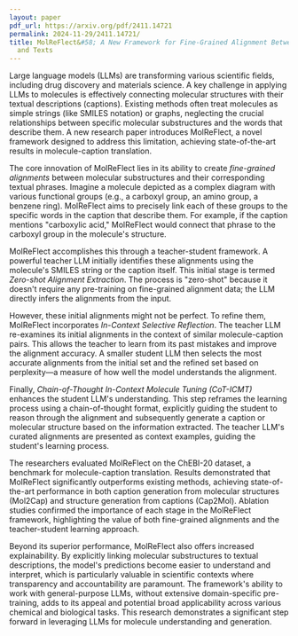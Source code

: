```yaml
---
layout: paper
pdf_url: https://arxiv.org/pdf/2411.14721
permalink: 2024-11-29/2411.14721/
title: MolReFlect&#58; A New Framework for Fine-Grained Alignment Between Molecules
  and Texts
---
```




Large language models (LLMs) are transforming various scientific fields, including drug discovery and materials science.  A key challenge in applying LLMs to molecules is effectively connecting molecular structures with their textual descriptions (captions).  Existing methods often treat molecules as simple strings (like SMILES notation) or graphs, neglecting the crucial relationships between specific molecular substructures and the words that describe them. A new research paper introduces MolReFlect, a novel framework designed to address this limitation, achieving state-of-the-art results in molecule-caption translation.

The core innovation of MolReFlect lies in its ability to create *fine-grained alignments* between molecular substructures and their corresponding textual phrases.  Imagine a molecule depicted as a complex diagram with various functional groups (e.g., a carboxyl group, an amino group, a benzene ring).  MolReFlect aims to precisely link each of these groups to the specific words in the caption that describe them.  For example, if the caption mentions "carboxylic acid," MolReFlect would connect that phrase to the carboxyl group in the molecule's structure.

MolReFlect accomplishes this through a teacher-student framework. A powerful teacher LLM initially identifies these alignments using the molecule's SMILES string or the caption itself.  This initial stage is termed *Zero-shot Alignment Extraction*.  The process is "zero-shot" because it doesn't require any pre-training on fine-grained alignment data; the LLM directly infers the alignments from the input.

However, these initial alignments might not be perfect.  To refine them, MolReFlect incorporates *In-Context Selective Reflection*.  The teacher LLM re-examines its initial alignments in the context of similar molecule-caption pairs.  This allows the teacher to learn from its past mistakes and improve the alignment accuracy.  A smaller student LLM then selects the most accurate alignments from the initial set and the refined set based on perplexity—a measure of how well the model understands the alignment.

Finally, *Chain-of-Thought In-Context Molecule Tuning (CoT-ICMT)* enhances the student LLM's understanding.  This step reframes the learning process using a chain-of-thought format, explicitly guiding the student to reason through the alignment and subsequently generate a caption or molecular structure based on the information extracted.  The teacher LLM's curated alignments are presented as context examples, guiding the student's learning process.

The researchers evaluated MolReFlect on the ChEBI-20 dataset, a benchmark for molecule-caption translation.  Results demonstrated that MolReFlect significantly outperforms existing methods, achieving state-of-the-art performance in both caption generation from molecular structures (Mol2Cap) and structure generation from captions (Cap2Mol).  Ablation studies confirmed the importance of each stage in the MolReFlect framework, highlighting the value of both fine-grained alignments and the teacher-student learning approach.

Beyond its superior performance, MolReFlect also offers increased explainability. By explicitly linking molecular substructures to textual descriptions, the model's predictions become easier to understand and interpret, which is particularly valuable in scientific contexts where transparency and accountability are paramount.  The framework's ability to work with general-purpose LLMs, without extensive domain-specific pre-training, adds to its appeal and potential broad applicability across various chemical and biological tasks.  This research demonstrates a significant step forward in leveraging LLMs for molecule understanding and generation.